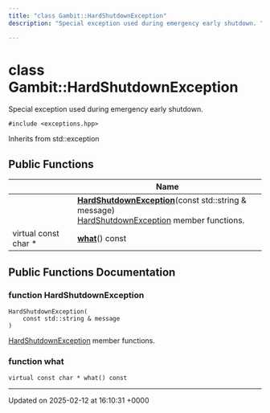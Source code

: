 ```yaml
---
title: "class Gambit::HardShutdownException"
description: "Special exception used during emergency early shutdown. "

---
```


# class Gambit::HardShutdownException



Special exception used during emergency early shutdown. 


`#include <exceptions.hpp>`

Inherits from std::exception

## Public Functions

|                | Name           |
| -------------- | -------------- |
| | **[HardShutdownException](/documentation/code/classes/classgambit_1_1hardshutdownexception/#function-hardshutdownexception)**(const std::string & message)<br>[HardShutdownException](/documentation/code/classes/classgambit_1_1hardshutdownexception/) member functions.  |
| virtual const char * | **[what](/documentation/code/classes/classgambit_1_1hardshutdownexception/#function-what)**() const |

## Public Functions Documentation

### function HardShutdownException

```
HardShutdownException(
    const std::string & message
)
```

[HardShutdownException](/documentation/code/classes/classgambit_1_1hardshutdownexception/) member functions. 

### function what

```
virtual const char * what() const
```


-------------------------------

Updated on 2025-02-12 at 16:10:31 +0000
